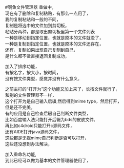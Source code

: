 #啊鱼文件管理器
重做中，  
现在有了删除和复制粘贴，有那么一点用了，  
我的复制粘贴和一般的不同，  
复制是将选中的文件加到剪切板，  
粘贴分两种，都是取出剪切板里第一个文件列表  
一种是移动到指定位置，也就是原本的文件就没了，  
一种是复制到指定位置，也就是原本的文件还存在，  
还有，复制如果出现自己复制到自己，  
是什么都不做直接返回复制成功，  

加入了排序功能，  
有按名字，按大小，按时间，  
没有按文件类型，感觉并没有什么意义，  

之前主打的“打开为”这个功能又加上来了，长按文件就行了，  
和别的文件管理器不一样，  
这个打开为是自己输入后辍,然后得到mime type，然后打开，  
但是还不完美，  
有的应用是自己检查后辍自己判断文件类型，  
比如百度输入法只能打开后辍为bds的皮肤文件，  
再比如c4droid只能打开c源码文件，  
还有AIDE打开java源码文件，  
这些都是无视mime自己判断是否可以打开，  
这些还没想到办法解决，  

加入重命名功能,  
到此已经可以做为基本的文件管理器使用了，  

